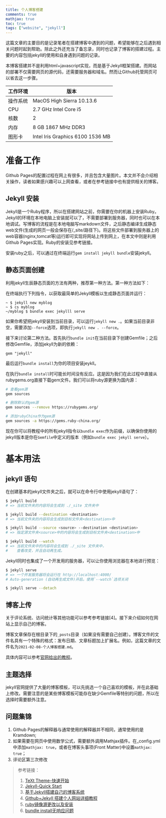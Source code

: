 ```yaml
---
title: 个人博客搭建
comments: true
mathjax: true
toc: true
tags: ["website", "jekyll"]
---
```


这篇文章的主要目的是记录笔者在搭建博客中遇到的问题，希望能够在之后遇到相关问题时起到帮助。除此之外还充当了备忘录，同时也记录了博客的搭建过程。主要的内容包括jekyll的使用和自身遇到问题的记录。

<!--more-->

本博客搭建并不是利用html+javascript实现，而是基于Jekyll框架搭建。而网站的部署不仅需要网页的源代码，还需要服务器和域名。然而让Github托管网页可以省去这一步骤。

| 工作环境 | 版本 |
| -------- | ---- |
| 操作系统 | MacOS High Sierra 10.13.6 |
| CPU | 2.7 GHz Intel Core i5 |
| 核数 | 2 |
| 内存 | 8 GB 1867 MHz DDR3 |
| 图形卡 | Intel Iris Graphics 6100 1536 MB |


# 准备工作

Github Pages的配置过程在网上有很多，并且包含大量图片。本文并不会介绍相关操作，读者如果感兴趣可以上网查看，或者在参考链接中也有提供相关的博客。

## Jekyll 安装
Jekyll是一个Ruby程序，所以在搭建网站之前，你需要在你的机器上安装Ruby。Jekyll的环境在本地电脑上安装就可以了，不需要部署到服务器，同时也可以在本地调试。写博客的流程是在本地电脑写markdown文件，之后静态编译生成静态web文件(生成的网页一般会保存在/_site/路径下)。将这些文件部署到服务器上的web容器(nginx,tomcat等)运行即可实现将网站上传到网上，在本文中则是利用Github Pages实现。Ruby的安装见参考链接。

安装ruby之后，可以通过在终端运行`gem install jekyll bundle`安装jekyll。

## 静态页面创建

利用jekyll生辰静态页面的方法有两种，推荐第一种方法。第一种方法如下：

在终端执行下列指令，以获取最简单的Jekyll模板以生成静态页面并运行：
```
~ $ jekyll new myblog
~ $ cs myblog
~/myblog $ bundle exec jekylll serve
```
如果你希望把jekyll安装到当前目录，可以运行`jekyll new .`。如果当前目录非空，需要添加`--force`选项，即执行`jekyll new . --force`。

接下来讨论第二种方法。首先执行`bundle init`在当前目录下创建Gemfile；之后修改Gemfile，添加jekyll为新的依赖：
```
gem "jekyll"
```
最后运行`bundle install`为你的项目安装jeykll。

在执行`bundle install`时可能长时间没有反应。这是因为我们在此过程中直接从rubygems.org直接下载gem文件。我们可以将ruby源更换为国内源：

```sh
# 查看gem源
gem sources

# 删除默认的gem源
gem sources --remove https://rubygems.org/

# 添加rubyChina作为gem源
gem sources -a https://gems.ruby-china.org/
```
现在你可以将教程中的所有jekyll指令以`bundle exec`作为前缀，以确保你使用的jekyll版本是你在`Gemfile`中定义的版本（例如`bundle exec jekyll serve`）。

# 基本用法

## jekyll 语句

在创建基本的jekyll文件夹之后，就可以在命令行中使用jekyll语句了：

```sh
$ jekyll build
# => 当前文件夹的内容将会生成到 ./_site 文件夹中

$ jekyll build --destination <destination>
# => 当前文件夹的内容将会生成到目标文件夹<destination>中

$ jekyll build --source <source> --destination <destination>
# => 指定源文件夹<source>中的内容将会生成到目标文件夹<destination>中

$ jekyll build --watch
# => 当前文件夹中的内容将会生成到 ./_site 文件夹中，
#    查看改变，并且自动再生成。
```

​	Jekyll同时也集成了一个开发用的服务器，可以让你使用浏览器在本地进行预览：

```sh
$ jekyll serve
# => 一个开发服务器将会运行在 http://localhost:4000/
# Auto-generation (自动再生成文件)开启。使用`--watch`选项关闭

$ jekyll serve --detach
```

## 博客上传

关于评论系统、访问统计等其他功能可以参考参考链接[4]。接下来介绍如何在网站上显示自己的博客。

博客文章保存在根目录下的`_posts`目录（如果没有需要自己创建）。博客文件的文件名具有一个特殊的格式：发布日期、文章标题加上扩展名。例如，这篇文章的文件名为`2021-02-08-个人博客搭建.md`。

具体内容可以参考[官网给出的教程](https://jekyllrb.com/docs/step-by-step/08-blogging/)。

## 主题选择

jekyll官网提供了大量的博客模板，可以先挑选一个自己喜欢的模板，并在此基础上修改。需要注意的是某些博客模板可能存在缺少Gemfile等特别的问题，所以在选择时需要额外注意。

## 问题集锦

1. Github Pages的解释器与通常使用的解释器并不相同，通常使用的是Kramdown;
2. 如果需要在网页中使用数学公式，需要额外调用Mathjax插件。在_config.yml中添加`mathjax: true`，或者在博客头事项(Front Matter)中设置`mathjax: true`；
3. 评论区第三次修改


> 参考链接：
> 1. [TeXt Theme-快速开始](https://tianqi.name/jekyll-TeXt-theme/docs/zh/quick-start)
> 2. [Jekyll-Quick Start](https://jekyllrb.com/docs/)
> 3. [基于Jekyll搭建自己的博客系统](http://www.machengyu.net/tech/2019/04/18/how-to-use-jekyll.html)
> 4. [Github+Jekyll 搭建个人网站详细教程](https://www.jianshu.com/p/9f71e260925d)
> 5. [ruby镜像源更改以及安装](https://www.jianshu.com/p/879fdfa15ddf)
> 6. [bundle install无响应问题](https://cj1406942109.github.io/2018/11/17/bundle-install-no-response/)
